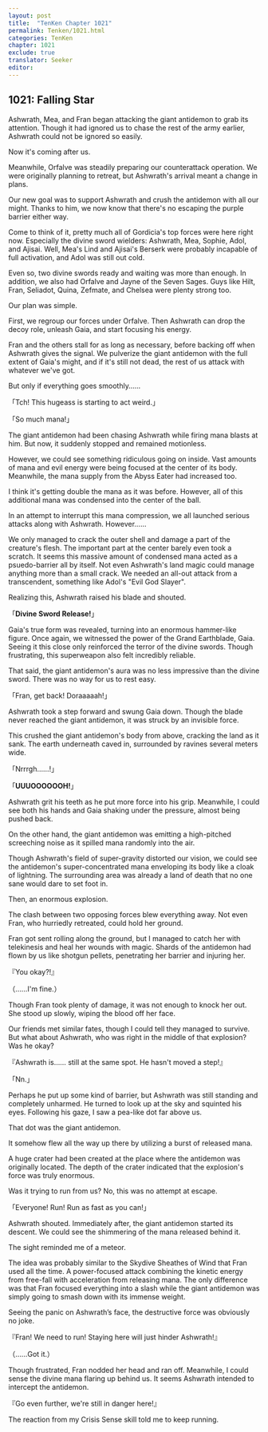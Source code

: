 ```yaml
---
layout: post
title:  "TenKen Chapter 1021"
permalink: Tenken/1021.html
categories: TenKen
chapter: 1021
exclude: true
translator: Seeker
editor: 
---
```

<h2>1021: Falling Star</h2>

 Ashwrath, Mea, and Fran began attacking the giant antidemon to grab its attention. Though it had ignored us to chase the rest of the army earlier, Ashwrath could not be ignored so easily.

 Now it's coming after us.

 Meanwhile, Orfalve was steadily preparing our counterattack operation. We were originally planning to retreat, but Ashwrath's arrival meant a change in plans.

 Our new goal was to support Ashwrath and crush the antidemon with all our might. Thanks to him, we now know that there's no escaping the purple barrier either way.

 Come to think of it, pretty much all of Gordicia's top forces were here right now. Especially the divine sword wielders: Ashwrath, Mea, Sophie, Adol, and Ajisai. Well, Mea's Lind and Ajisai's Berserk were probably incapable of full activation, and Adol was still out cold.

 Even so, two divine swords ready and waiting was more than enough. In addition, we also had Orfalve and Jayne of the Seven Sages. Guys like Hilt, Fran, Seliadot, Quina, Zefmate, and Chelsea were plenty strong too.

 Our plan was simple.

 First, we regroup our forces under Orfalve. Then Ashwrath can drop the decoy role, unleash Gaia, and start focusing his energy.

 Fran and the others stall for as long as necessary, before backing off when Ashwrath gives the signal. We pulverize the giant antidemon with the full extent of Gaia's might, and if it's still not dead, the rest of us attack with whatever we've got.

 But only if everything goes smoothly……

「Tch! This hugeass is starting to act weird.」

「So much mana!」

 The giant antidemon had been chasing Ashwrath while firing mana blasts at him. But now, it suddenly stopped and remained motionless.

 However, we could see something ridiculous going on inside. Vast amounts of mana and evil energy were being focused at the center of its body. Meanwhile, the mana supply from the Abyss Eater had increased too.

 I think it's getting double the mana as it was before. However, all of this additional mana was condensed into the center of the ball.

 In an attempt to interrupt this mana compression, we all launched serious attacks along with Ashwrath. However……

 We only managed to crack the outer shell and damage a part of the creature's flesh. The important part at the center barely even took a scratch. It seems this massive amount of condensed mana acted as a psuedo-barrier all by itself. Not even Ashwrath's land magic could manage anything more than a small crack. We needed an all-out attack from a transcendent, something like Adol's "Evil God Slayer".

 Realizing this, Ashwrath raised his blade and shouted.

「**Divine Sword Release!**」

 Gaia's true form was revealed, turning into an enormous hammer-like figure. Once again, we witnessed the power of the Grand Earthblade, Gaia. Seeing it this close only reinforced the terror of the divine swords. Though frustrating, this superweapon also felt incredibly reliable.

 That said, the giant antidemon's aura was no less impressive than the divine sword. There was no way for us to rest easy.

「Fran, get back! Doraaaaah!」

 Ashwrath took a step forward and swung Gaia down. Though the blade never reached the giant antidemon, it was struck by an invisible force.

 This crushed the giant antidemon's body from above, cracking the land as it sank. The earth underneath caved in, surrounded by ravines several meters wide.

「Nrrrgh……!」

「**UUUOOOOOOH!**」

 Ashwrath grit his teeth as he put more force into his grip. Meanwhile, I could see both his hands and Gaia shaking under the pressure, almost being pushed back.

 On the other hand, the giant antidemon was emitting a high-pitched screeching noise as it spilled mana randomly into the air.

 Though Ashwrath's field of super-gravity distorted our vision, we could see the antidemon's super-concentrated mana enveloping its body like a cloak of lightning. The surrounding area was already a land of death that no one sane would dare to set foot in.

 Then, an enormous explosion.

 The clash between two opposing forces blew everything away. Not even Fran, who hurriedly retreated, could hold her ground.

 Fran got sent rolling along the ground, but I managed to catch her with telekinesis and heal her wounds with magic. Shards of the antidemon had flown by us like shotgun pellets, penetrating her barrier and injuring her.

『You okay?!』

（……I'm fine.）

 Though Fran took plenty of damage, it was not enough to knock her out. She stood up slowly, wiping the blood off her face.

 Our friends met similar fates, though I could tell they managed to survive. But what about Ashwrath, who was right in the middle of that explosion? Was he okay?

『Ashwrath is…… still at the same spot. He hasn't moved a step!』

「Nn.」

 Perhaps he put up some kind of barrier, but Ashwrath was still standing and completely unharmed. He turned to look up at the sky and squinted his eyes. Following his gaze, I saw a pea-like dot far above us.

 That dot was the giant antidemon.

 It somehow flew all the way up there by utilizing a burst of released mana.

 A huge crater had been created at the place where the antidemon was originally located. The depth of the crater indicated that the explosion's force was truly enormous.

 Was it trying to run from us? No, this was no attempt at escape.

「Everyone! Run! Run as fast as you can!」

 Ashwrath shouted. Immediately after, the giant antidemon started its descent. We could see the shimmering of the mana released behind it.

 The sight reminded me of a meteor.

 The idea was probably similar to the Skydive Sheathes of Wind that Fran used all the time. A power-focused attack combining the kinetic energy from free-fall with acceleration from releasing mana. The only difference was that Fran focused everything into a slash while the giant antidemon was simply going to smash down with its immense weight.

 Seeing the panic on Ashwrath’s face, the destructive force was obviously no joke.

『Fran! We need to run! Staying here will just hinder Ashwrath!』

（……Got it.）

 Though frustrated, Fran nodded her head and ran off. Meanwhile, I could sense the divine mana flaring up behind us. It seems Ashwrath intended to intercept the antidemon.

『Go even further, we're still in danger here!』

 The reaction from my Crisis Sense skill told me to keep running.




